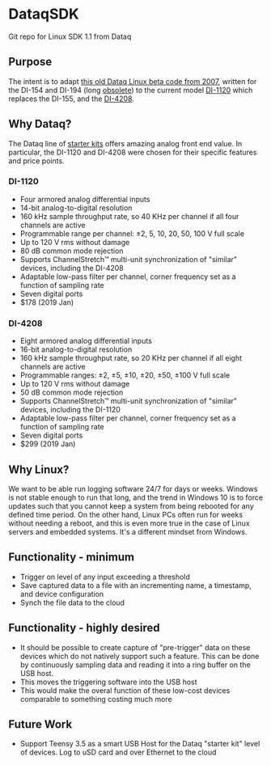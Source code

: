 # DataqSDK
Git repo for Linux SDK 1.1 from Dataq

## Purpose
The intent is to adapt [this old Dataq Linux beta code from 2007](http://support.dataq.com/viewforum.php?f=32), written for the DI-154 and DI-194 (long [obsolete](https://www.dataq.com/resources/obsolete/products/)) to the current model [DI-1120](https://www.dataq.com/products/di-1120/) which replaces the DI-155, and the [DI-4208](https://www.dataq.com/products/di-4208/).

## Why Dataq?
The Dataq line of [starter kits](https://www.dataq.com/data-acquisition/starter-kits/) offers amazing analog front end value. In particular, the DI-1120 and DI-4208 were chosen for their specific features and price points.

### DI-1120
+ Four armored analog differential inputs
+ 14-bit analog-to-digital resolution
+ 160 kHz sample throughput rate, so 40 KHz per channel if all four channels are active
+ Programmable range per channel: ±2, 5, 10, 20, 50, 100 V full scale
+ Up to 120 V rms without damage
+ 80 dB common mode rejection
+ Supports ChannelStretch™ multi-unit synchronization of "similar" devices, including the DI-4208
+ Adaptable low-pass filter per channel, corner frequency set as a function of sampling rate
+ Seven digital ports
+ $178 (2019 Jan)

### DI-4208
+ Eight armored analog differential inputs
+ 16-bit analog-to-digital resolution
+ 160 kHz sample throughput rate, so 20 KHz per channel if all eight channels are active
+ Programmable ranges: ±2, ±5, ±10, ±20, ±50, ±100 V full scale
+ Up to 120 V rms without damage
+ 50 dB common mode rejection
+ Supports ChannelStretch™ multi-unit synchronization of "similar" devices, including the DI-1120
+ Adaptable low-pass filter per channel, corner frequency set as a function of sampling rate
+ Seven digital ports
+ $299 (2019 Jan)

## Why Linux?
We want to be able run logging software 24/7 for days or weeks. Windows is not stable enough to run that long, and the trend in Windows 10 is to force updates such that you cannot keep a system from being rebooted for any defined time period. On the other hand, Linux PCs often run for weeks without needing a reboot, and this is even more true in the case of Linux servers and embedded systems. It's a different mindset from Windows. 

## Functionality - minimum
+ Trigger on level of any input exceeding a threshold
+ Save captured data to a file with an incrementing name, a timestamp, and device configuration
+ Synch the file data to the cloud

## Functionality - highly desired
+ It should be possible to create capture of "pre-trigger" data on these devices which do not natively support such a feature. This can be done by continuously sampling data and reading it into a ring buffer on the USB host.
+ This moves the triggering software into the USB host
+ This would make the overal function of these low-cost devices comparable to something costing much more

## Future Work
+ Support Teensy 3.5 as a smart USB Host for the Dataq "starter kit" level of devices. Log to uSD card and over Ethernet to the cloud

